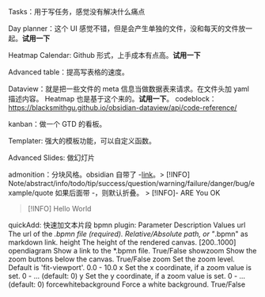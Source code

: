 Tasks：用于写任务，感觉没有解决什么痛点

Day planner：这个 UI 感觉不错，但是会产生单独的文件，没和每天的文件放一起。**试用一下**

Heatmap Calendar: Github 形式，上手成本有点高。**试用一下**

Advanced table：提高写表格的速度。

Dataview：就是把一些文件的 meta 信息当做数据表来请求。在文件头加 yaml 描述内容。
	Heatmap 也是基于这个来的。**试用一下**。
	codeblock： https://blacksmithgu.github.io/obsidian-dataview/api/code-reference/ 

kanban：做一个 GTD 的看板。

Templater: 强大的模板功能，可以自定义函数。

Advanced Slides: 做幻灯片

admonition：分块风格。obsidian 自带了 -[link](https://help.obsidian.md/How+to/Use+callouts)。> [!INFO] 
Note/abstract/info/todo/tip/success/question/warning/failure/danger/bug/example/quote
如果后面带 -，则默认折叠。 > [!INFO]- ARE You OK
> [!INFO]
> Hello World


quickAdd: 快速加文本片段
bpmn plugin:
Parameter	Description	Values
url	The url of the *.bpmn file (required).	Relative/Absolute path, or "*.bpmn" as markdown link.
height	The height of the rendered canvas.	[200..1000]
opendiagram	Show a link to the *.bpmn file.	True/False
showzoom	Show the zoom buttons below the canvas.	True/False
zoom	Set the zoom level. Default is 'fit-viewport'.	0.0 - 10.0
x	Set the x coordinate, if a zoom value is set.	0 - ... (default: 0)
y	Set the y coordinate, if a zoom value is set.	0 - ... (default: 0)
forcewhitebackground	Force a white background.	True/False
